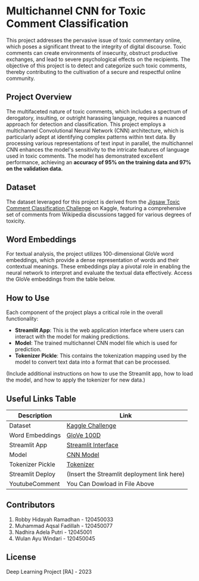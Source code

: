 # Multichannel CNN for Toxic Comment Classification

This project addresses the pervasive issue of toxic commentary online, which poses a significant threat to the integrity of digital discourse. Toxic comments can create environments of insecurity, obstruct productive exchanges, and lead to severe psychological effects on the recipients. The objective of this project is to detect and categorize such toxic comments, thereby contributing to the cultivation of a secure and respectful online community.

## Project Overview

The multifaceted nature of toxic comments, which includes a spectrum of derogatory, insulting, or outright harassing language, requires a nuanced approach for detection and classification. This project employs a multichannel Convolutional Neural Network (CNN) architecture, which is particularly adept at identifying complex patterns within text data. By processing various representations of text input in parallel, the multichannel CNN enhances the model's sensitivity to the intricate features of language used in toxic comments. 
The model has demonstrated excellent performance, achieving an **accuracy of 95% on the training data and 97% on the validation data.**

## Dataset

The dataset leveraged for this project is derived from the [Jigsaw Toxic Comment Classification Challenge](https://www.kaggle.com/c/jigsaw-toxic-comment-classification-challenge) on Kaggle, featuring a comprehensive set of comments from Wikipedia discussions tagged for various degrees of toxicity.

## Word Embeddings

For textual analysis, the project utilizes 100-dimensional GloVe word embeddings, which provide a dense representation of words and their contextual meanings. These embeddings play a pivotal role in enabling the neural network to interpret and evaluate the textual data effectively. Access the GloVe embeddings from the table below.

## How to Use

Each component of the project plays a critical role in the overall functionality:

- **Streamlit App**: This is the web application interface where users can interact with the model for making predictions.
- **Model**: The trained multichannel CNN model file which is used for prediction.
- **Tokenizer Pickle**: This contains the tokenization mapping used by the model to convert text data into a format that can be processed.

(Include additional instructions on how to use the Streamlit app, how to load the model, and how to apply the tokenizer for new data.)

## Useful Links Table

| Description        | Link                                                                                        |
| ------------------ | ------------------------------------------------------------------------------------------- |
| Dataset            | [Kaggle Challenge](https://www.kaggle.com/c/jigsaw-toxic-comment-classification-challenge)  |
| Word Embeddings    | [GloVe 100D](https://drive.google.com/file/d/1cA5jYv_n9rIrBuhqc1HfnnfCQlojKKXV/view?usp=sharing) |
| Streamlit App      | [Streamlit Interface](https://drive.google.com/file/d/1pApTXQLimki7jOTQkRb2Ht4tyVtglZWF/view?usp=sharing) |
| Model              | [CNN Model](https://drive.google.com/file/d/1iTxhqpA8rHhCelQxu9DAN20NzNwd49nj/view?usp=sharing) |
| Tokenizer Pickle   | [Tokenizer](https://drive.google.com/file/d/18DN21jgVVaEdov5liEG_ez49s8PoxyaN/view?usp=sharing) |
| Streamlit Deploy   | (Insert the Streamlit deployment link here)                                                |
| YoutubeComment     | You Can Dowload in File Above                                                              |

## Contributors

1. Robby Hidayah Ramadhan - 120450033
2. Muhammad Aqsal Fadillah - 120450077
3. Nadhira Adela Putri - 12045001
4. Wulan Ayu Windari - 120450045

## License
Deep Learning Project [RA] - 2023


